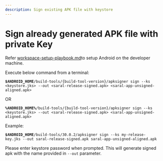 ```yaml
---
description: Sign existing APK file with keystore
---
```


# Sign already generated APK file with private Key

Refer [workspace-setup-playbook.md](workspace-setup-playbook.md "mention")to setup Android on the developer machine.

Execute below command from a terminal:

**`$ANDROID_HOME`**`/build-tools/{build-tool-version}/apksigner sign --ks <keystore.jks> --out <saral-release-signed.apk> <saral-app-unsigned-aligned.apk>`

OR

**`%ANDROID_HOME%`**`/build-tools/{build-tool-version}/apksigner sign --ks <keystore.jks> --out <saral-release-signed.apk> <saral-app-unsigned-aligned.apk>`

Example:

**`$ANDROID_HOME`**`/build-tools/30.0.2/apksigner sign --ks my-release-key.jks --out saral-release-signed.apk saral-app-unsigned-aligned.apk`

Please enter keystore password when prompted. This will generate signed apk with the name provided in  `--out`  parameter.
